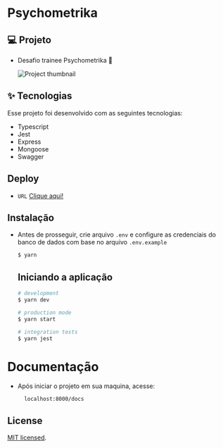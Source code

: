 # Psychometrika

<h2>💻 Projeto</h2>

  - Desafio trainee Psychometrika :rocket:

    ![Project thumbnail](https://user-images.githubusercontent.com/63478331/127784585-a282f1fb-1909-4733-9def-04b88f57a820.png)
  

<h2>✨ Tecnologias</h2>
<p>Esse projeto foi desenvolvido com as seguintes tecnologias:</p>

   - Typescript
   - Jest
   - Express
   - Mongoose
   - Swagger


## Deploy
- `URL`
    <a href="https://psychometrika.herokuapp.com/docs/">Clique aqui!</a>


## Instalação

- Antes de prosseguir, crie arquivo `.env` e configure as credenciais do banco de dados com base no arquivo `.env.example`

    ```bash
    $ yarn
    ```

    ## Iniciando a aplicação

    ```bash
    # development
    $ yarn dev

    # production mode
    $ yarn start

    # integration tests
    $ yarn jest 
    ```

# Documentação

  - Após iniciar o projeto em sua maquina, acesse:
  
    ```
      localhost:8000/docs
    ```

## License

[MIT licensed](LICENSE).
